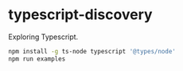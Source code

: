 # typescript-discovery

Exploring Typescript.

```bash
npm install -g ts-node typescript '@types/node'
npm run examples
```
